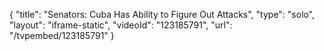 {
    "title": "Senators: Cuba Has Ability to Figure Out Attacks",
    "type": "solo",
    "layout": "iframe-static",
    "videoId": "123185791",
    "url": "\/tvpembed\/123185791"
}